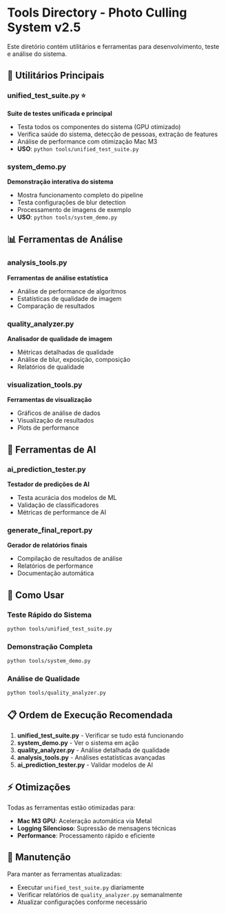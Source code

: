 # Tools Directory - Photo Culling System v2.5

Este diretório contém utilitários e ferramentas para desenvolvimento, teste e análise do sistema.

## 🔧 Utilitários Principais

### **unified_test_suite.py** ⭐
**Suite de testes unificada e principal**
- Testa todos os componentes do sistema (GPU otimizado)
- Verifica saúde do sistema, detecção de pessoas, extração de features
- Análise de performance com otimização Mac M3
- **USO**: `python tools/unified_test_suite.py`

### **system_demo.py**
**Demonstração interativa do sistema**
- Mostra funcionamento completo do pipeline
- Testa configurações de blur detection
- Processamento de imagens de exemplo
- **USO**: `python tools/system_demo.py`

## 📊 Ferramentas de Análise

### **analysis_tools.py**
**Ferramentas de análise estatística**
- Análise de performance de algoritmos
- Estatísticas de qualidade de imagem
- Comparação de resultados

### **quality_analyzer.py**
**Analisador de qualidade de imagem**
- Métricas detalhadas de qualidade
- Análise de blur, exposição, composição
- Relatórios de qualidade

### **visualization_tools.py**
**Ferramentas de visualização**
- Gráficos de análise de dados
- Visualização de resultados
- Plots de performance

## 🤖 Ferramentas de AI

### **ai_prediction_tester.py**
**Testador de predições de AI**
- Testa acurácia dos modelos de ML
- Validação de classificadores
- Métricas de performance de AI

### **generate_final_report.py**
**Gerador de relatórios finais**
- Compilação de resultados de análise
- Relatórios de performance
- Documentação automática

## 🚀 Como Usar

### Teste Rápido do Sistema
```bash
python tools/unified_test_suite.py
```

### Demonstração Completa
```bash
python tools/system_demo.py
```

### Análise de Qualidade
```bash
python tools/quality_analyzer.py
```

## 📋 Ordem de Execução Recomendada

1. **unified_test_suite.py** - Verificar se tudo está funcionando
2. **system_demo.py** - Ver o sistema em ação
3. **quality_analyzer.py** - Análise detalhada de qualidade
4. **analysis_tools.py** - Análises estatísticas avançadas
5. **ai_prediction_tester.py** - Validar modelos de AI

## ⚡ Otimizações

Todas as ferramentas estão otimizadas para:
- **Mac M3 GPU**: Aceleração automática via Metal
- **Logging Silencioso**: Supressão de mensagens técnicas
- **Performance**: Processamento rápido e eficiente

## 🔧 Manutenção

Para manter as ferramentas atualizadas:
- Executar `unified_test_suite.py` diariamente
- Verificar relatórios de `quality_analyzer.py` semanalmente
- Atualizar configurações conforme necessário
